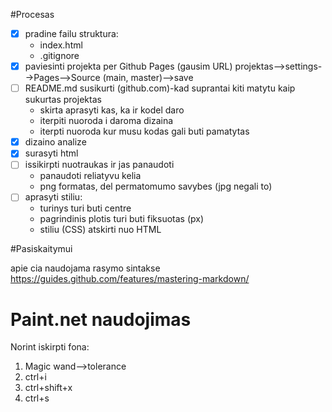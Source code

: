#Procesas

- [x] pradine failu struktura:
  - index.html
  - .gitignore
- [x] paviesinti projekta per Github Pages (gausim URL) projektas-->settings-->Pages-->Source (main, master)-->save
- [ ] README.md susikurti (github.com)-kad suprantai kiti matytu kaip sukurtas projektas
  - skirta aprasyti kas, ka ir kodel daro
  - iterpiti nuoroda i daroma dizaina 
  - iterpti nuoroda kur musu kodas gali buti pamatytas
- [x] dizaino analize
- [x] surasyti html
- [ ] issikirpti nuotraukas ir jas panaudoti
    - panaudoti reliatyvu kelia
    - png formatas, del permatomumo savybes (jpg negali to)
- [ ] aprasyti stiliu:
    - turinys turi buti centre
    - pagrindinis plotis turi buti fiksuotas (px)
    - stiliu (CSS) atskirti nuo HTML




#Pasiskaitymui

apie cia naudojama rasymo sintakse
https://guides.github.com/features/mastering-markdown/


# Paint.net naudojimas

Norint iskirpti fona:
1. Magic wand-->tolerance
2. ctrl+i
3. ctrl+shift+x
4. ctrl+s